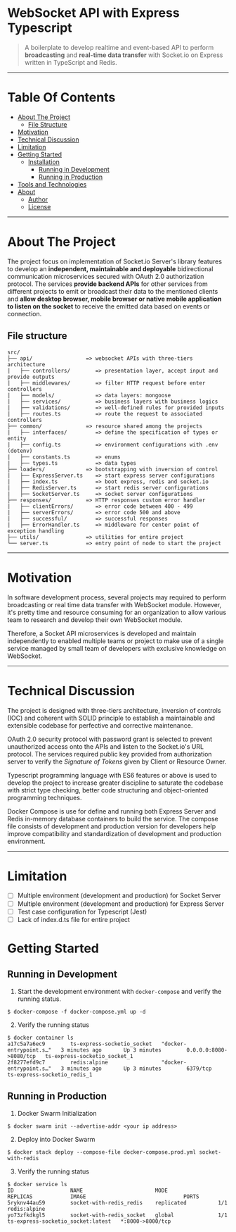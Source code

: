 # WebSocket API with Express Typescript
> A boilerplate to develop realtime and event-based API to perform **broadcasting** and **real-time data transfer** with Socket.io on Express written in TypeScript and Redis. 

***

Table Of Contents 
=================

  * [About The Project](#about-the-project)
    * [File Structure](#file-structure)
  * [Motivation](#motivation)
  * [Technical Discussion](#technical-discussion)
  * [Limitation](#limitation)
  * [Getting Started](#getting-started)
    * [Installation](#installation)
      * [Running in Development](#running-in-development)
      * [Running in Production](#running-in-production)
  * [Tools and Technologies](#tool-and-technologies)
  * [About](#about)
    * [Author](#author)
    * [License](#license)

***

About The Project
=================
The project focus on implementation of Socket.io Server's library features to develop an **independent, maintainable and deployable** bidirectional communication microservices secured with OAuth 2.0 authorization protocol. The services **provide backend APIs** for other services from different projects to emit or broadcast their data to the mentioned clients and **allow desktop browser, mobile browser or native mobile application to listen on the socket** to receive the emitted data based on events or connection. 

File structure
-----------------

```
src/
├── api/                 => websocket APIs with three-tiers architecture
|   ├── controllers/        => presentation layer, accept input and provide outputs
|   ├── middlewares/        => filter HTTP request before enter controllers
|   ├── models/             => data layers: mongoose
|   ├── services/           => business layers with business logics
|   ├── validations/        => well-defined rules for provided inputs
|   ├── routes.ts           => route the request to associated controllers
├── common/              => resource shared among the projects
|   ├── interfaces/         => define the specification of types or entity
|   ├── config.ts           => environment configurations with .env (dotenv)
|   ├── constants.ts        => enums
|   ├── types.ts            => data types
├── loaders/             => bootstrapping with inversion of control
|   ├── ExpressServer.ts    => start express server configurations
|   ├── index.ts            => boot express, redis and socket.io 
|   ├── RedisServer.ts      => start redis server configurations
|   ├── SocketServer.ts     => socket server configurations
├── responses/           => HTTP responses custom error handler
|   ├── clientErrors/       => error code between 400 - 499
|   ├── serverErrors/       => error code 500 and above
|   ├── successful/         => successful responses
|   ├── ErrorHandler.ts     => middleware for center point of exception handling
├── utils/               => utilities for entire project 
└── server.ts            => entry point of node to start the project 

```

*** 

Motivation
==========
In software development process, several projects may required to perform broadcasting or real time data transfer with WebSocket module. However, it's pretty time and resource consuming for an organization to allow various team to research and develop their own WebSocket module. 

Therefore, a Socket API microservices is developed and maintain independently to enabled multiple teams or project to make use of a single service managed by small team of developers with exclusive knowledge on WebSocket. 

*** 

Technical Discussion
====================

The project is designed with three-tiers architecture, inversion of controls (IOC) and coherent with SOLID principle to establish a maintainable and extensible codebase for perfective and corrective maintenance.

OAuth 2.0 security protocol with password grant is selected to prevent unauthorized access onto the APIs and listen to the Socket.io's URL protocol. The services required public key provided from authorization server to verify the *Signature of Tokens* given by Client or Resource Owner. 

Typescript programming language with ES6 features or above is used to develop the project to increase greater discipline to saturate the codebase with strict type checking, better code structuring and object-oriented programming techniques. 

Docker Compose is use for define and running both Express Server and Redis in-memory database containers to build the service. The compose file consists of development and production version for developers help improve compatibility and standardization of development and production environment.

*** 

Limitation
==========
* [ ] Multiple environment (development and production) for Socket Server
* [ ] Multiple environment (development and production) for Express Server
* [ ] Test case configuration for Typescript (Jest)
* [ ] Lack of index.d.ts file for entire project

Getting Started
===============

Running in Development
----------------------
1. Start the development environment with `docker-compose` and verify the running status.
```docker
$ docker-compose -f docker-compose.yml up -d
```

2. Verify the running status
```docker
$ docker container ls
a17c5a7a6ec9        ts-express-socketio_socket   "docker-entrypoint.s…"   3 minutes ago       Up 3 minutes        0.0.0.0:8080->8080/tcp   ts-express-socketio_socket_1
2f8277efd9c7        redis:alpine                 "docker-entrypoint.s…"   3 minutes ago       Up 3 minutes        6379/tcp                 ts-express-socketio_redis_1
``` 

Running in Production
---------------------
1. Docker Swarm Initialization 
```docker
$ docker swarm init --advertise-addr <your ip address>
```

2. Deploy into Docker Swarm
```docker
$ docker stack deploy --compose-file docker-compose.prod.yml socket-with-redis
```

3. Verify the running status
```docker
$ docker service ls
ID                  NAME                       MODE                REPLICAS            IMAGE                               PORTS
5ryknv44au59        socket-with-redis_redis    replicated          1/1                 redis:alpine                        
yo73zfkdkgl5        socket-with-redis_socket   global              1/1                 ts-express-socketio_socket:latest   *:8000->8000/tcp
``` 








